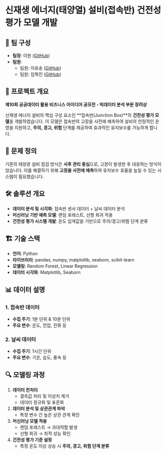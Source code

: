 # 신재생 에너지(태양열) 설비(접속반) 건전성 평가 모델 개발

## 👥 팀 구성

- **팀장**: 이원 ([GitHub](https://github.com/yusongod0303))
- **팀원**:
  - 팀원: 이유송 ([GitHub](https://github.com/yusongod0303))
  - 팀원: 임혁진 ([GitHub](https://github.com/example))

## 📌 프로젝트 개요
**제10회 공공데이터 활용 비즈니스 아이디어 공모전 - 빅데이터 분석 부문 장려상**

신재생 에너지 설비의 핵심 구성 요소인 **접속반(Junction Box)**의 **건전성 평가 모델**을 개발하였습니다.
이 모델은 접속반의 고장을 사전에 예측하여 설비의 안정적인 운영을 지원하고, **주의, 경고, 위험** 단계를 제공하여 효과적인 유지보수를 가능하게 합니다.

## 🚀 문제 정의
기존의 태양광 설비 점검 방식은 **사후 관리 중심**으로, 고장이 발생한 후 대응하는 방식이었습니다.
이를 해결하기 위해 **고장을 사전에 예측**하여 유지보수 효율을 높일 수 있는 시스템이 필요했습니다.

## 🛠 솔루션 개요
- **데이터 분석 및 시각화**: 접속반 센서 데이터 + 날씨 데이터 분석
- **머신러닝 기반 예측 모델**: 랜덤 포레스트, 선형 회귀 적용
- **건전성 평가 시스템 개발**: 온도 임계값을 기반으로 주의/경고/위험 단계 분류

## 🏗 기술 스택
- **언어**: Python
- **라이브러리**: pandas, numpy, matplotlib, seaborn, scikit-learn
- **모델링**: Random Forest, Linear Regression
- **데이터 시각화**: Matplotlib, Seaborn

## 📊 데이터 설명
### 1. 접속반 데이터
- **수집 주기**: 1분 단위 & 10분 단위
- **주요 변수**: 온도, 전압, 전류 등

### 2. 날씨 데이터
- **수집 주기**: 1시간 단위
- **주요 변수**: 기온, 습도, 풍속 등

## 🔍 모델링 과정
1. **데이터 전처리**
   - 결측값 처리 및 이상치 제거
   - 데이터 정규화 및 표준화
2. **데이터 분석 및 상관관계 파악**
   - 특정 변수 간 높은 상관 관계 확인
3. **머신러닝 모델 적용**
   - 랜덤 포레스트 → 과대적합 발생
   - 선형 회귀 → 최적 성능 확인
4. **건전성 평가 기준 설정**
   - 특정 온도 이상 상승 시 **주의, 경고, 위험 단계 분류**
